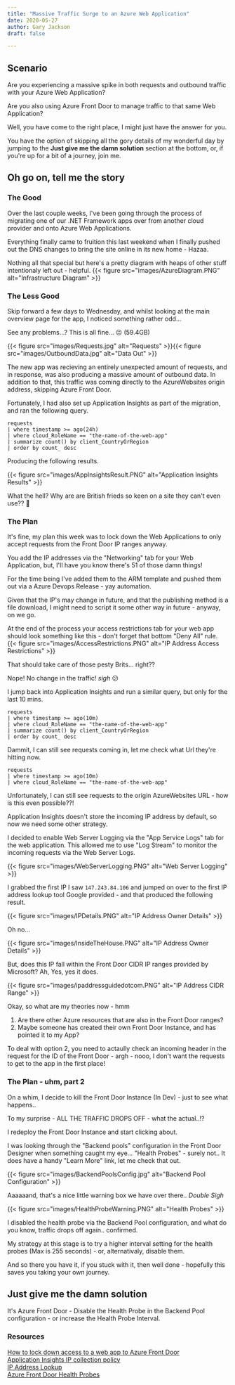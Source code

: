 ```yaml
---
title: "Massive Traffic Surge to an Azure Web Application"
date: 2020-05-27
author: Gary Jackson
draft: false

---
```


## Scenario
Are you experiencing a massive spike in both requests and outbound traffic with your Azure Web Application?

Are you also using Azure Front Door to manage traffic to that same Web Application?

Well, you have come to the right place, I might just have the answer for you.

You have the option of skipping all the gory details of my wonderful day by jumping to the **Just give me the damn solution** section at the bottom, or, if you're up for a bit of a journey, join me.

## Oh go on, tell me the story

### The Good
Over the last couple weeks, I've been going through the process of migrating one of our .NET Framework apps over from another cloud provider and onto Azure Web Applications.

Everything finally came to fruition this last weekend when I finally pushed out the DNS changes to bring the site online in its new home - Hazaa.

Nothing all that special but here's a pretty diagram with heaps of other stuff intentionaly left out - helpful.
{{< figure src="images/AzureDiagram.PNG" alt="Infrastructure Diagram"  >}}

### The Less Good

Skip forward a few days to Wednesday, and whilst looking at the main overview page for the app, I noticed something rather odd...

See any problems...? This is all fine... :neutral_face: (59.4GB)

{{< figure src="images/Requests.jpg" alt="Requests"  >}}{{< figure src="images/OutboundData.jpg" alt="Data Out"  >}}

The new app was recieving an entirely unexpected amount of requests, and in response, was also producing a massive amount of outbound data.
In addition to that, this traffic was coming directly to the AzureWebsites origin address, skipping Azure Front Door.

Fortunately, I had also set up Application Insights as part of the migration, and ran the following query.

```
requests
| where timestamp >= ago(24h)
| where cloud_RoleName == "the-name-of-the-web-app"
| summarize count() by client_CountryOrRegion
| order by count_ desc
```

Producing the following results.

{{< figure src="images/AppInsightsResult.PNG" alt="Application Insights Results"  >}}

What the hell? Why are are British frieds so keen on a site they can't even use?? :thinking:

### The Plan

It's fine, my plan this week was to lock down the Web Applications to only accept requests from the Front Door IP ranges anyway.

You add the IP addresses via the "Networking" tab for your Web Application, but, I'll have you know there's 51 of those damn things!

For the time being I've added them to the ARM template and pushed them out via a Azure Devops Release - yay automation.

Given that the IP's may change in future, and that the publishing method is a file download, I might need to script it some other way in future - anyway, on we go.

At the end of the process your access restrictions tab for your web app should look something like this - don't forget that bottom "Deny All" rule.
{{< figure src="images/AccessRestrictions.PNG" alt="IP Address Access Restrictions"  >}}

That should take care of those pesty Brits... right??

Nope! No change in the traffic! *sigh*  :confused:

I jump back into Application Insights and run a similar query, but only for the last 10 mins.
```
requests
| where timestamp >= ago(10m)
| where cloud_RoleName == "the-name-of-the-web-app"
| summarize count() by client_CountryOrRegion
| order by count_ desc
```

Dammit, I can still see requests coming in, let me check what Url they're hitting now.

```
requests
| where timestamp >= ago(10m)
| where cloud_RoleName == "the-name-of-the-web-app"
```
Unfortunately, I can still see requests to the origin AzureWebsites URL - how is this even possible??!

Application Insights doesn't store the incoming IP address by default, so now we need some other strategy.

I decided to enable Web Server Logging via the "App Service Logs" tab for the web application.
This allowed me to use "Log Stream" to monitor the incoming requests via the Web Server Logs.

{{< figure src="images/WebServerLogging.PNG" alt="Web Server Logging"  >}}


I grabbed the first IP I saw `147.243.84.106` and jumped on over to the first IP address lookup tool Google provided - and that produced the following result.

{{< figure src="images/IPDetails.PNG" alt="IP Address Owner Details"  >}}

Oh no...

{{< figure src="images/InsideTheHouse.PNG" alt="IP Address Owner Details"  >}}

But, does this IP fall within the Front Door CIDR IP ranges provided by Microsoft?
Ah, Yes, yes it does.

{{< figure src="images/ipaddressguidedotcom.PNG" alt="IP Address CIDR Range"  >}}

Okay, so what are my theories now - hmm
1. Are there other Azure resources that are also in the Front Door ranges?
2. Maybe someone has created their own Front Door Instance, and has pointed it to my App?

To deal with option 2, you need to actaully check an incoming header in the request for the ID of the Front Door - argh - nooo, I don't want the requests to get to the app in the first place!

### The Plan - uhm, part 2

On a whim, I decide to kill the Front Door Instance (In Dev) - just to see what happens..

To my surprise - ALL THE TRAFFIC DROPS OFF - what the actual..!?

I redeploy the Front Door Instance and start clicking about.

I was looking through the "Backend pools" configuration in the Front Door Designer when something caught my eye... "Health Probes" - surely not..
It does have a handy "Learn More" link, let me check that out.

{{< figure src="images/BackendPoolsConfig.jpg" alt="Backend Pool Configuration"  >}}

Aaaaaand, that's a nice little warning box we have over there.. *Double Sigh*

{{< figure src="images/HealthProbeWarning.PNG" alt="Health Probes"  >}}

I disabled the health probe via the Backend Pool configuration, and what do you know, traffic drops off again.. confirmed.

My strategy at this stage is to try a higher interval setting for the health probes (Max is 255 seconds) - or, alternativaly, disable them.

And so there you have it, if you stuck with it, then well done - hopefully this saves you taking your own journey.

## Just give me the damn solution
It's Azure Front Door - Disable the Health Probe in the Backend Pool configuration - or increase the Health Probe Interval.

### Resources
[How to lock down access to a web app to Azure Front Door](https://docs.microsoft.com/en-us/azure/frontdoor/front-door-faq#how-do-i-lock-down-the-access-to-my-backend-to-only-azure-front-door)  
[Application Insights IP collection policy](https://docs.microsoft.com/en-us/azure/azure-monitor/app/ip-collection)  
[IP Address Lookup](https://www.ultratools.com/tools/ipWhoisLookupResult)  
[Azure Front Door Health Probes](https://docs.microsoft.com/en-au/azure/frontdoor/front-door-health-probes)  

